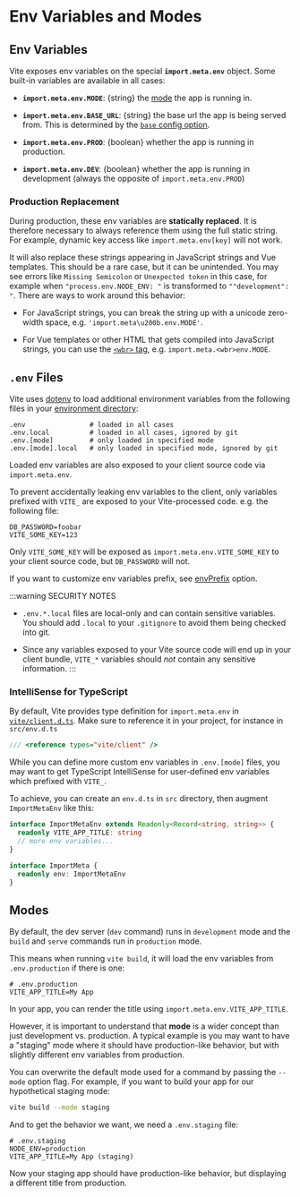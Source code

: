 # Env Variables and Modes

## Env Variables

Vite exposes env variables on the special **`import.meta.env`** object. Some built-in variables are available in all cases:

- **`import.meta.env.MODE`**: {string} the [mode](#modes) the app is running in.

- **`import.meta.env.BASE_URL`**: {string} the base url the app is being served from. This is determined by the [`base` config option](/config/#base).

- **`import.meta.env.PROD`**: {boolean} whether the app is running in production.

- **`import.meta.env.DEV`**: {boolean} whether the app is running in development (always the opposite of `import.meta.env.PROD`)

### Production Replacement

During production, these env variables are **statically replaced**. It is therefore necessary to always reference them using the full static string. For example, dynamic key access like `import.meta.env[key]` will not work.

It will also replace these strings appearing in JavaScript strings and Vue templates. This should be a rare case, but it can be unintended. You may see errors like `Missing Semicolon` or `Unexpected token` in this case, for example when `"process.env.NODE_ENV: "` is transformed to `""development": "`. There are ways to work around this behavior:

- For JavaScript strings, you can break the string up with a unicode zero-width space, e.g. `'import.meta\u200b.env.MODE'`.

- For Vue templates or other HTML that gets compiled into JavaScript strings, you can use the [`<wbr>` tag](https://developer.mozilla.org/en-US/docs/Web/HTML/Element/wbr), e.g. `import.meta.<wbr>env.MODE`.

## `.env` Files

Vite uses [dotenv](https://github.com/motdotla/dotenv) to load additional environment variables from the following files in your [environment directory](/config/#envdir):

```
.env                # loaded in all cases
.env.local          # loaded in all cases, ignored by git
.env.[mode]         # only loaded in specified mode
.env.[mode].local   # only loaded in specified mode, ignored by git
```

Loaded env variables are also exposed to your client source code via `import.meta.env`.

To prevent accidentally leaking env variables to the client, only variables prefixed with `VITE_` are exposed to your Vite-processed code. e.g. the following file:

```
DB_PASSWORD=foobar
VITE_SOME_KEY=123
```

Only `VITE_SOME_KEY` will be exposed as `import.meta.env.VITE_SOME_KEY` to your client source code, but `DB_PASSWORD` will not.

If you want to customize env variables prefix, see [envPrefix](/config/index#envprefix) option.

:::warning SECURITY NOTES

- `.env.*.local` files are local-only and can contain sensitive variables. You should add `.local` to your `.gitignore` to avoid them being checked into git.

- Since any variables exposed to your Vite source code will end up in your client bundle, `VITE_*` variables should _not_ contain any sensitive information.
  :::

### IntelliSense for TypeScript

By default, Vite provides type definition for `import.meta.env` in [`vite/client.d.ts`](https://github.com/vitejs/vite/blob/main/packages/vite/client.d.ts). Make sure to reference it in your project, for instance in `src/env.d.ts`

```typescript
/// <reference types="vite/client" />
```

While you can define more custom env variables in `.env.[mode]` files, you may want to get TypeScript IntelliSense for user-defined env variables which prefixed with `VITE_`.

To achieve, you can create an `env.d.ts` in `src` directory, then augment `ImportMetaEnv` like this:

```typescript
interface ImportMetaEnv extends Readonly<Record<string, string>> {
  readonly VITE_APP_TITLE: string
  // more env variables...
}

interface ImportMeta {
  readonly env: ImportMetaEnv
}
```

## Modes

By default, the dev server (`dev` command) runs in `development` mode and the `build` and `serve` commands run in `production` mode.

This means when running `vite build`, it will load the env variables from `.env.production` if there is one:

```
# .env.production
VITE_APP_TITLE=My App
```

In your app, you can render the title using `import.meta.env.VITE_APP_TITLE`.

However, it is important to understand that **mode** is a wider concept than just development vs. production. A typical example is you may want to have a "staging" mode where it should have production-like behavior, but with slightly different env variables from production.

You can overwrite the default mode used for a command by passing the `--mode` option flag. For example, if you want to build your app for our hypothetical staging mode:

```bash
vite build --mode staging
```

And to get the behavior we want, we need a `.env.staging` file:

```
# .env.staging
NODE_ENV=production
VITE_APP_TITLE=My App (staging)
```

Now your staging app should have production-like behavior, but displaying a different title from production.
